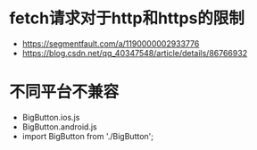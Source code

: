 # fetch请求对于http和https的限制
- https://segmentfault.com/a/1190000002933776
- https://blog.csdn.net/qq_40347548/article/details/86766932

# 不同平台不兼容
- BigButton.ios.js
- BigButton.android.js
- import BigButton from './BigButton';